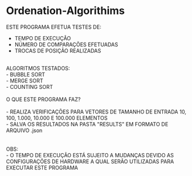 # Ordenation-Algorithims
ESTE PROGRAMA EFETUA TESTES DE:<br/>
  - TEMPO DE EXECUÇÂO<br/>
  - NÚMERO DE COMPARAÇÕES EFETUADAS<br/>
  - TROCAS DE POSIÇÃO REALIZADAS<br/>
<br/>
ALGORITMOS TESTADOS:<br/>
  - BUBBLE SORT<br/>
  - MERGE SORT<br/>
  - COUNTING SORT<br/>
<br/>
O QUE ESTE PROGRAMA FAZ?<br/>
<br/>
  - REALIZA VERIFICAÇÕES PARA VETORES DE TAMANHO DE ENTRADA 10, 100, 1.000, 10.000 E 100.000 ELEMENTOS<br/>
  - SALVA OS RESULTADOS NA PASTA "RESULTS" EM FORMATO DE ARQUIVO .json<br/>
<br/>
<br/>
OBS:<br/>
  - O TEMPO DE EXECUÇÃO ESTÁ SUJEITO A MUDANÇAS DEVIDO AS CONFIGURAÇÕES DE HARDWARE A QUAL SERÃO UTILIZADAS PARA EXECUTAR ESTE PROGRAMA<br/>


